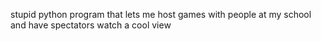stupid python program that lets me host games with people at my school and have spectators watch a cool view
